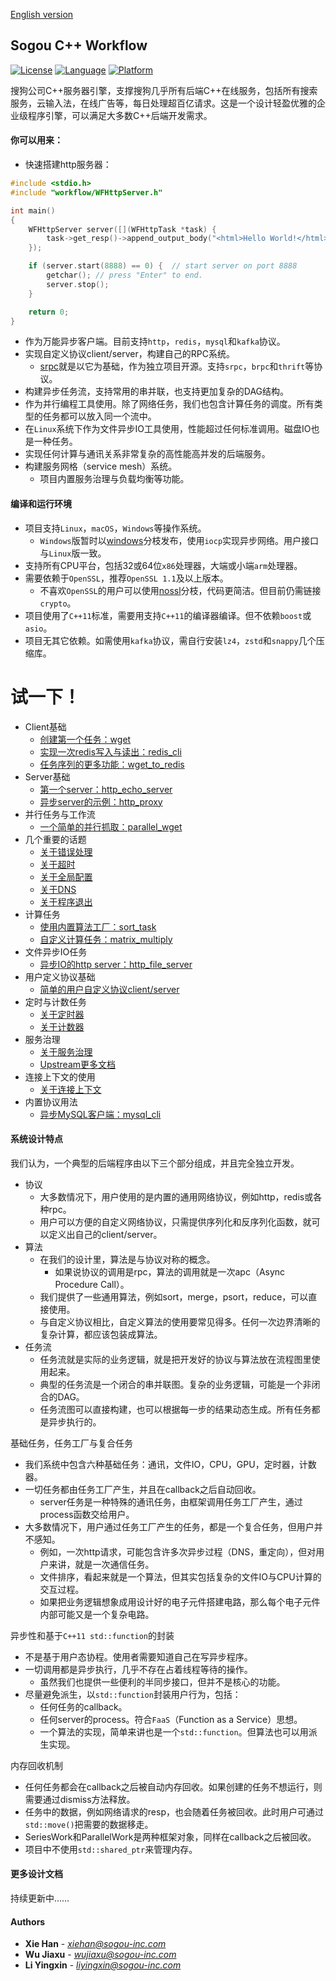 [English version](README_en.md)

## Sogou C++ Workflow
[![License](https://img.shields.io/github/license/apache/maven.svg?label=License)](https://github.com/sogou/workflow/blob/master/LICENSE)
[![Language](https://img.shields.io/badge/language-c++-red.svg)](https://en.cppreference.com/)
[![Platform](https://img.shields.io/badge/platform-linux%20%7C%20macos-lightgrey.svg)](#%E9%A1%B9%E7%9B%AE%E7%9A%84%E4%B8%80%E4%BA%9B%E8%AE%BE%E8%AE%A1%E7%89%B9%E7%82%B9)

搜狗公司C++服务器引擎，支撑搜狗几乎所有后端C++在线服务，包括所有搜索服务，云输入法，在线广告等，每日处理超百亿请求。这是一个设计轻盈优雅的企业级程序引擎，可以满足大多数C++后端开发需求。  
#### 你可以用来：
* 快速搭建http服务器：
~~~cpp
#include <stdio.h>
#include "workflow/WFHttpServer.h"

int main()
{
    WFHttpServer server([](WFHttpTask *task) {
        task->get_resp()->append_output_body("<html>Hello World!</html>");
    });

    if (server.start(8888) == 0) {  // start server on port 8888
        getchar(); // press "Enter" to end.
        server.stop();
    }

    return 0;
}
~~~
* 作为万能异步客户端。目前支持``http``，``redis``，``mysql``和``kafka``协议。
* 实现自定义协议client/server，构建自己的RPC系统。
  * [srpc](https://github.com/sogou/srpc)就是以它为基础，作为独立项目开源。支持``srpc``，``brpc``和``thrift``等协议。
* 构建异步任务流，支持常用的串并联，也支持更加复杂的DAG结构。
* 作为并行编程工具使用。除了网络任务，我们也包含计算任务的调度。所有类型的任务都可以放入同一个流中。
* 在``Linux``系统下作为文件异步IO工具使用，性能超过任何标准调用。磁盘IO也是一种任务。
* 实现任何计算与通讯关系非常复杂的高性能高并发的后端服务。
* 构建服务网格（service mesh）系统。
  * 项目内置服务治理与负载均衡等功能。

#### 编译和运行环境
* 项目支持``Linux``，``macOS``，``Windows``等操作系统。
  *  ``Windows``版暂时以[windows](https://github.com/sogou/workflow/tree/windows)分枝发布，使用``iocp``实现异步网络。用户接口与``Linux``版一致。
* 支持所有CPU平台，包括32或64位``x86``处理器，大端或小端``arm``处理器。
* 需要依赖于``OpenSSL``，推荐``OpenSSL 1.1``及以上版本。
  * 不喜欢``OpenSSL``的用户可以使用[nossl](https://github.com/sogou/workflow/tree/nossl)分枝，代码更简洁。但目前仍需链接``crypto``。
* 项目使用了``C++11``标准，需要用支持``C++11``的编译器编译。但不依赖``boost``或``asio``。
* 项目无其它依赖。如需使用``kafka``协议，需自行安装``lz4``，``zstd``和``snappy``几个压缩库。

# 试一下！
  * Client基础
    * [创建第一个任务：wget](docs/tutorial-01-wget.md)
    * [实现一次redis写入与读出：redis_cli](docs/tutorial-02-redis_cli.md)
    * [任务序列的更多功能：wget_to_redis](docs/tutorial-03-wget_to_redis.md)
  * Server基础
    * [第一个server：http_echo_server](docs/tutorial-04-http_echo_server.md)
    * [异步server的示例：http_proxy](docs/tutorial-05-http_proxy.md)
  * 并行任务与工作流　
    * [一个简单的并行抓取：parallel_wget](docs/tutorial-06-parallel_wget.md)
  * 几个重要的话题
    * [关于错误处理](docs/about-error.md)
    * [关于超时](docs/about-timeout.md)
	* [关于全局配置](docs/about-config.md)
    * [关于DNS](docs/about-dns.md)
    * [关于程序退出](docs/about-exit.md)
  * 计算任务
    * [使用内置算法工厂：sort_task](docs/tutorial-07-sort_task.md)
    * [自定义计算任务：matrix_multiply](docs/tutorial-08-matrix_multiply.md)
  * 文件异步IO任务
    * [异步IO的http server：http_file_server](docs/tutorial-09-http_file_server.md)
  * 用户定义协议基础
    * [简单的用户自定义协议client/server](docs/tutorial-10-user_defined_protocol.md)
  * 定时与计数任务
    * [关于定时器](docs/about-timer.md)
    * [关于计数器](docs/about-counter.md)
  * 服务治理
    * [关于服务治理](docs/about-service-management.md)
    * [Upstream更多文档](docs/about-upstream.md)
  * 连接上下文的使用
    * [关于连接上下文](docs/about-connection-context.md)
  * 内置协议用法
    * [异步MySQL客户端：mysql_cli](docs/tutorial-12-mysql_cli.md)

#### 系统设计特点

我们认为，一个典型的后端程序由以下三个部分组成，并且完全独立开发。
* 协议
  * 大多数情况下，用户使用的是内置的通用网络协议，例如http，redis或各种rpc。
  * 用户可以方便的自定义网络协议，只需提供序列化和反序列化函数，就可以定义出自己的client/server。
* 算法
  * 在我们的设计里，算法是与协议对称的概念。
    * 如果说协议的调用是rpc，算法的调用就是一次apc（Async Procedure Call）。
  * 我们提供了一些通用算法，例如sort，merge，psort，reduce，可以直接使用。
  * 与自定义协议相比，自定义算法的使用要常见得多。任何一次边界清晰的复杂计算，都应该包装成算法。
* 任务流
  * 任务流就是实际的业务逻辑，就是把开发好的协议与算法放在流程图里使用起来。
  * 典型的任务流是一个闭合的串并联图。复杂的业务逻辑，可能是一个非闭合的DAG。
  * 任务流图可以直接构建，也可以根据每一步的结果动态生成。所有任务都是异步执行的。

基础任务，任务工厂与复合任务
* 我们系统中包含六种基础任务：通讯，文件IO，CPU，GPU，定时器，计数器。
* 一切任务都由任务工厂产生，并且在callback之后自动回收。
  * server任务是一种特殊的通讯任务，由框架调用任务工厂产生，通过process函数交给用户。
* 大多数情况下，用户通过任务工厂产生的任务，都是一个复合任务，但用户并不感知。
  * 例如，一次http请求，可能包含许多次异步过程（DNS，重定向），但对用户来讲，就是一次通信任务。
  * 文件排序，看起来就是一个算法，但其实包括复杂的文件IO与CPU计算的交互过程。
  * 如果把业务逻辑想象成用设计好的电子元件搭建电路，那么每个电子元件内部可能又是一个复杂电路。

异步性和基于``C++11 std::function``的封装
* 不是基于用户态协程。使用者需要知道自己在写异步程序。
* 一切调用都是异步执行，几乎不存在占着线程等待的操作。
  * 虽然我们也提供一些便利的半同步接口，但并不是核心的功能。
* 尽量避免派生，以``std::function``封装用户行为，包括：
  * 任何任务的callback。
  * 任何server的process。符合``FaaS``（Function as a Service）思想。
  * 一个算法的实现，简单来讲也是一个``std::function``。但算法也可以用派生实现。

内存回收机制
* 任何任务都会在callback之后被自动内存回收。如果创建的任务不想运行，则需要通过dismiss方法释放。
* 任务中的数据，例如网络请求的resp，也会随着任务被回收。此时用户可通过``std::move()``把需要的数据移走。
* SeriesWork和ParallelWork是两种框架对象，同样在callback之后被回收。
* 项目中不使用``std::shared_ptr``来管理内存。

#### 更多设计文档
持续更新中……


#### Authors

* **Xie Han** - *[xiehan@sogou-inc.com](mailto:xiehan@sogou-inc.com)*
* **Wu Jiaxu** - *[wujiaxu@sogou-inc.com](mailto:wujiaxu@sogou-inc.com)*
* **Li Yingxin** - *[liyingxin@sogou-inc.com](mailto:liyingxin@sogou-inc.com)*

